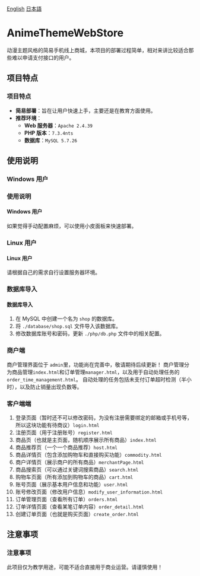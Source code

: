 [English](database/README_EN.md)
[日本語](database/README_JA.md)

# AnimeThemeWebStore
动漫主题风格的简易手机线上商城，本项目的部署过程简单，相对来讲比较适合那些难以申请支付接口的用户。

## 项目特点
### 项目特点
- **简易部署**：旨在让用户快速上手，主要还是在教育方面使用。
- **推荐环境**：  
  - **Web 服务器**：`Apache 2.4.39`
  - **PHP 版本**：`7.3.4nts`
  - **数据库**：`MySQL 5.7.26`

## 使用说明
### Windows 用户
### 使用说明
#### Windows 用户
如果觉得手动配置麻烦，可以使用小皮面板来快速部署。

### Linux 用户
#### Linux 用户
请根据自己的需求自行设置服务器环境。

### 数据库导入
#### 数据库导入
1. 在 MySQL 中创建一个名为 `shop` 的数据库。
2. 将 `./database/shop.sql` 文件导入该数据库。
3. 修改数据库账号和密码，更新 `./php/db.php` 文件中的相关配置。

### 商户端
商户管理界面位于 `admin`里，功能尚在完善中，敬请期待后续更新！
商户管理分为商品管理`index.html`和订单管理`manager.html`，以及用于自动处理任务的`order_time_management.html`。
自动处理的任务包括未支付订单超时检测（半小时），以及防止销量出现负数等。
### 客户端端
1. 登录页面（暂时还不可以修改密码，为没有注册需要绑定的邮箱或手机号等，所以这块功能有待商议）`login.html`
2. 注册页面（用于注册账号）`register.html`
3. 商品页（也就是主页面，随机顺序展示所有商品）`index.html`
4. 商品推荐页（一个一个商品推荐）`host.html`
5. 商品详情页（包含添加购物车和直接购买功能）`commodity.html`
6. 商户详情页（展示商户的所有商品）`merchantPage.html`
7. 商品搜索页（可以通过关键词搜索商品）`search.html`
8. 购物车页面（所有添加到购物车的商品）`cart.html`
9. 账号页面（展示基本用户信息和功能）`user.html`
10. 账号修改页面（修改用户信息）`modify_user_information.html`
11. 订单管理页面（查看所有订单）`orders.html`
12. 订单详情页面（查看某笔订单内容）`order_detail.html`
13. 创建订单页面（也就是购买页面）`create_order.html`
## 注意事项
### 注意事项
此项目仅为教学用途，可能不适合直接用于商业运营。请谨慎使用！